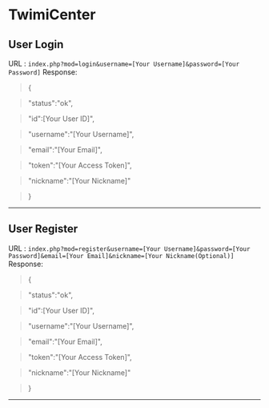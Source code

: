 # TwimiCenter

## User Login
URL : `index.php?mod=login&username=[Your Username]&password=[Your Password]`
Response:
>{

>	"status":"ok",

>	"id":[Your User ID]",

>	"username":"[Your Username]",

>	"email":"[Your Email]",

>	"token":"[Your Access Token]",

>	"nickname":"[Your Nickname]"

>}


------------


## User Register
URL : `index.php?mod=register&username=[Your Username]&password=[Your Password]&email=[Your Email]&nickname=[Your Nickname(Optional)]`
Response:
>{

>	"status":"ok",

>	"id":[Your User ID]",

>	"username":"[Your Username]",

>	"email":"[Your Email]",

>	"token":"[Your Access Token]",

>	"nickname":"[Your Nickname]"

>}



------------


